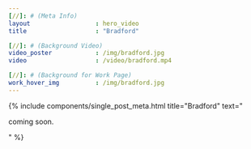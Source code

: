 ```yaml
---
[//]: # (Meta Info)
layout 					: hero_video
title 					: "Bradford"

[//]: # (Background Video)
video_poster			: /img/bradford.jpg
video 					: /video/bradford.mp4

[//]: # (Background for Work Page)
work_hover_img			: /img/bradford.jpg
---
```


<div class="single_post_wrapper">
	{% include components/single_post_meta.html
		title="Bradford"
		text="<p>coming soon.</p>"
	%}
</div>
